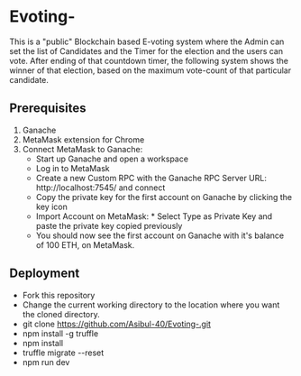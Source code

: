 # Evoting-
This is a "public" Blockchain based E-voting system where the Admin can set the list of Candidates and the Timer for the election and the users can vote. After ending of that countdown timer, the following system shows the winner of that election, based on the maximum vote-count of that particular candidate.  

## Prerequisites
1. Ganache
2. MetaMask extension for Chrome
3. Connect MetaMask to Ganache:
     * Start up Ganache and open a workspace
     * Log in to MetaMask
     * Create a new Custom RPC with the Ganache RPC Server URL: http://localhost:7545/ and connect
     * Copy the private key for the first account on Ganache by clicking the key icon
     * Import Account on MetaMask:
            * Select Type as Private Key and paste the private key copied previously
     * You should now see the first account on Ganache with it's balance of 100 ETH, on MetaMask.


## Deployment
* Fork this repository
* Change the current working directory to the location where you want the cloned directory.
* git clone https://github.com/Asibul-40/Evoting-.git
* npm install -g truffle
* npm install
* truffle migrate --reset
* npm run dev
